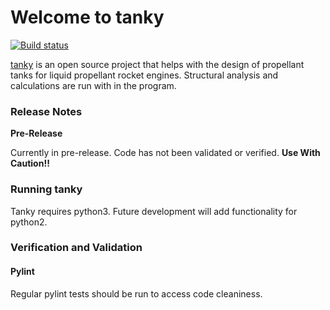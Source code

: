 # Welcome to tanky
[![Build status](https://travis-ci.org/cmflannery/tanky.svg?branch=master)](https://travis-ci.org/cmflannery/tanky)

[tanky](https://github.com/cmflannery/tanky) is an open source project that helps with the design of propellant tanks for liquid propellant rocket engines. Structural analysis and calculations are run with in the program.

### Release Notes
__Pre-Release__

Currently in pre-release. Code has not been validated or verified. __Use With Caution!!__

### Running tanky
Tanky requires python3. Future development will add functionality for python2.


### Verification and Validation

#### Pylint
Regular pylint tests should be run to access code cleaniness.
